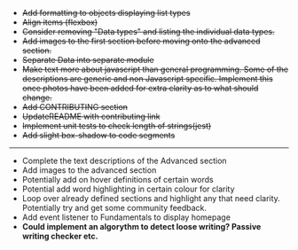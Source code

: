 - ~~Add formatting to objects displaying list types~~
- ~~Align items (flexbox)~~
- ~~Consider removing "Data types" and listing the individual data types.~~
- ~~Add images to the first section before moving onto the advanced section.~~
- ~~Separate Data into separate module~~
- ~~Make text more about javascript than general programming. Some of the descriptions are generic and non Javascript specific.
  Implement this once photos have been added for extra clarity as to what should change.~~
- ~~Add CONTRIBUTING section~~
- ~~UpdateREADME with contributing link~~
- ~~Implement unit tests to check length of strings(jest)~~
- ~~Add slight box-shadow to code segments~~

---

- Complete the text descriptions of the Advanced section
- Add images to the advanced section
- Potentially add on hover definitions of certain words
- Potential add word highlighting in certain colour for clarity
- Loop over already defined sections and highlight any that need clarity. Potentially try and get some community feedback.
- Add event listener to Fundamentals to display homepage
- **Could implement an algorythm to detect loose writing? Passive writing checker etc.**
